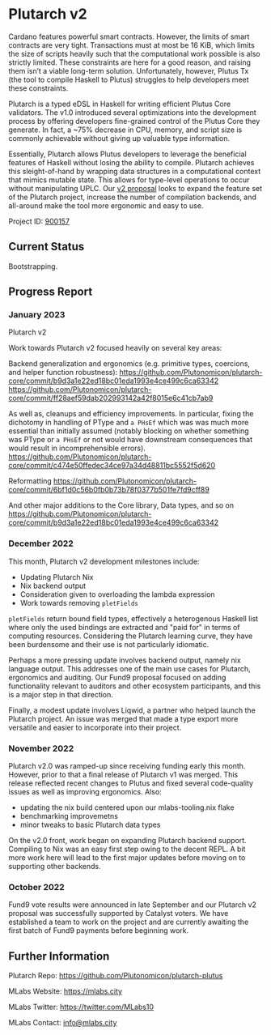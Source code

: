 # Plutarch v2

Cardano features powerful smart contracts. However, the limits of smart contracts are very tight. Transactions must at most be 16 KiB, which limits the size of scripts heavily such that the computational work possible is also strictly limited. These constraints are here for a good reason, and raising them isn’t a viable long-term solution. Unfortunately, however, Plutus Tx (the tool to compile Haskell to Plutus) struggles to help developers meet these constraints.

Plutarch is a typed eDSL in Haskell for writing efficient Plutus Core validators. The v1.0 introduced several optimizations into the development process by offering developers fine-grained control of the Plutus Core they generate. In fact, a ~75% decrease in CPU, memory, and script size is commonly achievable without giving up valuable type information.

Essentially, Plutarch allows Plutus developers to leverage the beneficial features of Haskell without losing the ability to compile. Plutarch achieves this sleight-of-hand by wrapping data structures in a computational context that mimics mutable state. This allows for type-level operations to occur without manipulating UPLC. Our [v2 proposal](https://cardano.ideascale.com/c/idea/414065) looks to expand the feature set of the Plutarch project, increase the number of compilation backends, and all-around make the tool more ergonomic and easy to use.

Project ID: [900157](https://docs.google.com/spreadsheets/d/1bfnWFa94Y7Zj0G7dtpo9W1nAYGovJbswipxiHT4UE3g/edit#gid=917336114)

## Current Status

Bootstrapping. 

## Progress Report

### January 2023

Plutarch v2 

Work towards Plutarch v2 focused heavily on several key areas:

Backend generalization and ergonomics (e.g. primitive types, coercions, and helper function robustness):
https://github.com/Plutonomicon/plutarch-core/commit/b9d3a1e22ed18bc01eda1993e4ce499c6ca63342
https://github.com/Plutonomicon/plutarch-core/commit/ff28aef59dab202993142a42f8015e6c41cb7ab9

As well as, cleanups and efficiency improvements. In particular, fixing the dichotomy in handling of PType and `a PHsEf` which was was much more essential than initially assumed (notably blocking on whether something was PType or `a PHsEf` or not would have downstream consequences that would	result in incomprehensible errors).
https://github.com/Plutonomicon/plutarch-core/commit/c474e50ffedec34ce97a34d48811bc5552f5d620

Reformatting
https://github.com/Plutonomicon/plutarch-core/commit/6bf1d0c56b0fb0b73b78f0377b501fe7fd9cff89

And other major additions to the Core library, Data types, and so on
https://github.com/Plutonomicon/plutarch-core/commit/b9d3a1e22ed18bc01eda1993e4ce499c6ca63342

### December 2022

This month, Plutarch v2 development milestones include:

* Updating Plutarch Nix
* Nix backend output 
* Consideration given to overloading the lambda expression
* Work towards removing `pletFields`

`pletFields` return bound field types, effectively a heterogenous Haskell list where only the used bindings are extracted and  "paid for" in terms of computing resources. Considering the Plutarch learning curve, they have been burdensome and their use is not particularly idiomatic.

Perhaps a more pressing update involves backend output, namely nix language output. This addresses one of the main use cases for Plutarch, ergonomics and auditing. Our Fund9 proposal focused on adding functionality relevant to auditors and other ecosystem participants, and this is a major step in that direction.

Finally, a modest update involves Liqwid, a partner who helped launch the Plutarch project. An issue was merged that made a type export more versatile and easier to incorporate into their project.

### November 2022

Plutarch v2.0 was ramped-up since receiving funding early this month. However, prior to that a final release of Plutarch v1 was merged. This release reflected recent changes to Plutus and fixed several code-quality issues as well as improving ergonomics. Also:
* updating the nix build centered upon our mlabs-tooling.nix flake
* benchmarking improvemetns
* minor tweaks to basic Plutarch data types

On the v2.0 front, work began on expanding Plutarch backend support. Compiling to Nix was an easy first step owing to the decent REPL. A bit more work here will lead to the first major updates before moving on to supporting other backends. 

### October 2022

Fund9 vote results were announced in late September and our Plutarch v2 proposal was successfully supported by Catalyst voters. We have established a team to work on the project and are currently awaiting the first batch of Fund9 payments before beginning work.

## Further Information

Plutarch Repo: https://github.com/Plutonomicon/plutarch-plutus

MLabs Website: https://mlabs.city

MLabs Twitter: https://twitter.com/MLabs10

MLabs Contact: info@mlabs.city
